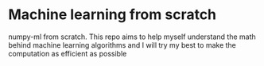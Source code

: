 # Machine learning from scratch
numpy-ml from scratch. This repo aims to help myself understand the math behind
machine learning algorithms and I will try my best to make the computation as
efficient as possible
